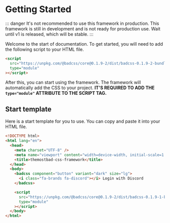 # Getting Started

::: danger
It's not recommended to use this framework in production. This framework is still in development and is not ready for production use. Wait until v1 is released, which will be stable.
:::

Welcome to the start of documentation. To get started, you will need to add the following script to your HTML file.

```html
<script
  src="https://unpkg.com/@badcss/core@0.1.9-2/dist/badcss-0.1.9-2-bundle"
  type="module"
></script>
```

After this, you can start using the framework. The framework will automatically add the CSS to your project. **IT'S REQUIRED TO ADD THE `type="module"` ATTRIBUTE TO THE SCRIPT TAG.**

## Start template

Here is a start template for you to use. You can copy and paste it into your HTML file.

```html
<!DOCTYPE html>
<html lang="en">
  <head>
    <meta charset="UTF-8" />
    <meta name="viewport" content="width=device-width, initial-scale=1.0" />
    <title>themostbad-css-framework</title>
  </head>
  <body>
    <badcss component="button" variant="dark" size="lg">
      <i class="fa-brands fa-discord"></i> Login with Discord
    </badcss>

    <script
      src="https://unpkg.com/@badcss/core@0.1.9-2/dist/badcss-0.1.9-1-bundle"
      type="module"
    ></script>
  </body>
</html>
```
